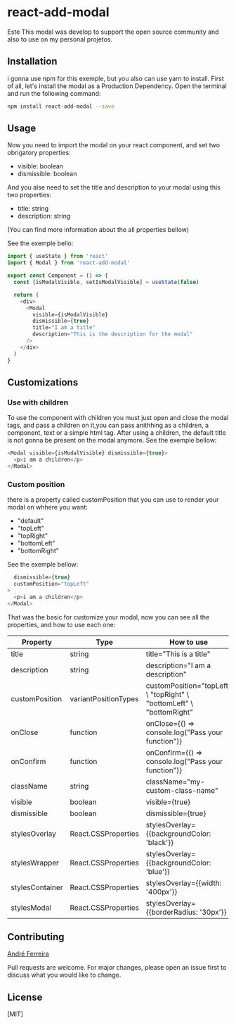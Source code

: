 # react-add-modal

Este This modal was develop to support the open source community and also to use on my personal projetos.

## Installation

i gonna use npm for this exemple, but you also can use yarn to install.
First of all, let's install the modal as a  Production Dependency. Open the terminal and run the following command:

```bash
npm install react-add-modal --save
```

## Usage

Now you need to import the modal on your react component, and set two obrigatory properties: 
  - visible: boolean
  - dismissible: boolean

And you alse need to set the title and description to your modal using this two properties:
 - title: string
 - description: string

(You can find more information about the all properties bellow)

See the exemple bello:

```javascript
import { useState } from 'react'
import { Modal } from 'react-add-modal'

export const Component = () => {
  const [isModalVisible, setIsModalVisible] = useState(false)

  return (
    <div>
      <Modal 
        visible={isModalVisible}
        dismissible={true}
        title="I am a title"
        description="This is the description for the modal"
      />
    </div>
  )
}
```

## Customizations
 ### Use with children

To use the component with children you must just open and close the modal tags, and pass a children on it,you can pass anithhing as a children, a component, text or a simple html tag. After using a children, the default title is not gonna be present on the modal anymore. See the exemple bellow:
```javascript
<Modal visible={isModalVisible} dismissible={true}>
  <p>i am a children</p>
</Modal>
```

### Custom position
there is a property called customPosition that you can use to render your modal on whhere you want:

- "default"
- "topLeft"
- "topRight"
- "bottomLeft"
- "bottomRight"

See the exemple bellow:
```javascript
  dismissible={true}
  customPosition="topLeft"
>
  <p>i am a children</p>
</Modal>
```

That was the basic for customize your modal, now you can see all the properties, and how to use each one:

| Property | Type | How to use |
------ | ------ | ----------
| title | string | title="This is a title"
| description | string | description="I am a description"
| customPosition | variantPositionTypes | customPosition="topLeft" \ "topRight" \ "bottomLeft" \ "bottomRight"
| onClose | function | onClose={() => console.log("Pass your function")}
| onConfirm | function | onConfirm={() => console.log("Pass your function")}
| className | string | className="my-custom-class-name"
| visible | boolean | visible={true}
| dismissible | boolean | dismissible={true}
| stylesOverlay | React.CSSProperties | stylesOverlay={{backgroundColor: 'black'}}
| stylesWrapper | React.CSSProperties | stylesOverlay={{backgroundColor: 'blue'}}
| stylesContainer | React.CSSProperties | stylesOverlay={{width: '400px'}}
| stylesModal | React.CSSProperties | stylesOverlay={{borderRadius: '30px'}}

## Contributing
[André Ferreira](https://linkedin.com/in/andreferreiradaweb)

Pull requests are welcome. For major changes, please open an issue first
to discuss what you would like to change.

## License

[MIT]
